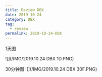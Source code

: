 ```yaml
---
title: Review DBX
date: 2019-10-24
category: DBX
tag:
  - review
permalink: 2019-10-24-DBX
---
```

1天图

![](/IMG/2019.10.24 DBX 1D.PNG)

30分钟图
![](/IMG/2019.10.24 DBX 30F.PNG)
